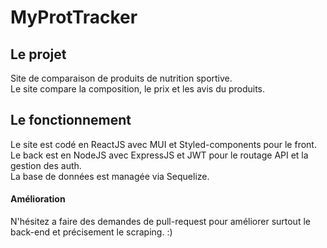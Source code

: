 # MyProtTracker

## Le projet

Site de comparaison de produits de nutrition sportive.  
Le site compare la composition, le prix et les avis du produits.

## Le fonctionnement

Le site est codé en ReactJS avec MUI et Styled-components pour le front.  
Le back est en NodeJS avec ExpressJS et JWT pour le routage API et la gestion des auth.  
La base de données est managée via Sequelize.

#### Amélioration

N'hésitez a faire des demandes de pull-request pour améliorer surtout le back-end et précisement le scraping. :)
